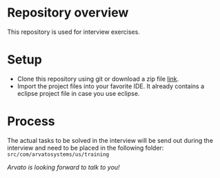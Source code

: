 Repository overview
====================

This repository is used for interview exercises. 

Setup
=====

- Clone this repository using git or download a zip file [link](https://github.com/arvatoSystemsNA/applicant_exercise/zipball/master).
- Import the project files into your favorite IDE. It already contains a eclipse project file in case you use eclipse.

Process
=======

The actual tasks to be solved in the interview will be send out during the interview and need to be placed in the following folder:
`src/com/arvatosystems/us/training`


*Arvato is looking forward to talk to you!*
